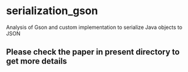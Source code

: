# serialization_gson
Analysis of Gson and custom implementation to serialize Java objects to JSON

## Please check the paper in present directory to get more details
